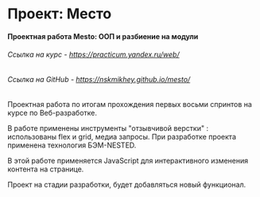 # Проект: Место

#### Проектная работа Mesto: ООП и разбиение на модули
###### Ссылка на курс - https://practicum.yandex.ru/web/
###### Cсылка на GitHub - https://nskmikhey.github.io/mesto/

  Проектная работа по итогам прохождения первых восьми спринтов на курсе по Веб-разработке.

  В работе применены инструменты "отзывчивой верстки" : использованы flex и grid, медиа запросы. При разработке проекта применена технология БЭМ-NESTED.

  В этой работе применяется JavaScript для интерактивного изменения контента на странице.

  Проект на стадии разработки, будет добавляться новый функционал.

